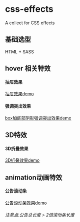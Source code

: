 # css-effects
A collect for CSS effects
## 基础选型
HTML + SASS

## hover 相关特效
#### 抽屉效果 
[抽屉效果demo](https://codepen.io/LouisaNikita/pen/peKNdG)

#### 强调突出效果
[box加底部阴影强调突出效果demo](http://codepen.io/LouisaNikita/pen/MpXJyw)

## 3D特效
#### 3D折叠效果 
[3D折叠效果demo](http://codepen.io/LouisaNikita/pen/GWGWZK)

## animation动画特效
#### 公告滚动条
[公告滚动条效果demo](http://codepen.io/LouisaNikita/pen/gmKRpj)
###### 注意点:公告总长度 > 2倍滚动条长度
